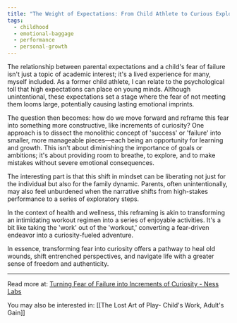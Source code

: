```yaml
---
title: "The Weight of Expectations: From Child Athlete to Curious Explorer"
tags:
  - childhood
  - emotional-baggage
  - performance
  - personal-growth
---
```

The relationship between parental expectations and a child's fear of failure isn't just a topic of academic interest; it's a lived experience for many, myself included. As a former child athlete, I can relate to the psychological toll that high expectations can place on young minds. Although unintentional, these expectations set a stage where the fear of not meeting them looms large, potentially causing lasting emotional imprints.

The question then becomes: how do we move forward and reframe this fear into something more constructive, like increments of curiosity? One approach is to dissect the monolithic concept of 'success' or 'failure' into smaller, more manageable pieces—each being an opportunity for learning and growth. This isn't about diminishing the importance of goals or ambitions; it's about providing room to breathe, to explore, and to make mistakes without severe emotional consequences.

The interesting part is that this shift in mindset can be liberating not just for the individual but also for the family dynamic. Parents, often unintentionally, may also feel unburdened when the narrative shifts from high-stakes performance to a series of exploratory steps.

In the context of health and wellness, this reframing is akin to transforming an intimidating workout regimen into a series of enjoyable activities. It's a bit like taking the 'work' out of the 'workout,' converting a fear-driven endeavor into a curiosity-fueled adventure.

In essence, transforming fear into curiosity offers a pathway to heal old wounds, shift entrenched perspectives, and navigate life with a greater sense of freedom and authenticity.

----

Read more at: [Turning Fear of Failure into Increments of Curiosity - Ness Labs](https://nesslabs.com/fear-of-failure)

You may also be interested in: [[The Lost Art of Play- Child's Work, Adult's Gain]]